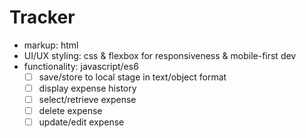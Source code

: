 # Tracker

- markup: html
- UI/UX styling: css & flexbox for responsiveness & mobile-first dev
- functionality: javascript/es6
  - [ ] save/store to local stage in text/object format
  - [ ] display expense history
  - [ ] select/retrieve expense
  - [ ] delete expense
  - [ ] update/edit expense
